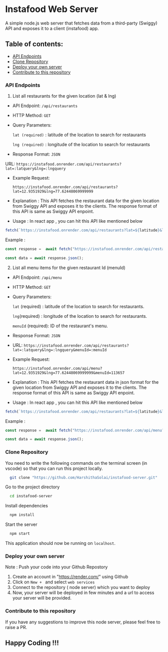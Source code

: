 # Instafood Web Server 
A simple node.js web server that fetches data from a third-party (Swiggy) API and exposes it to a client (instafood) app.

## Table of contents:
- [API Endpoints](#api-endpoints)
- [Clone Repository](#clone-repository)
- [Deploy your own server](#deploy-your-own-server)
- [Contribute to this repository](#contribute-to-this-repository)

### API Endpoints 

1. List all restaurants for the given location (lat & lng)

- API Endpoint: `/api/restaurants`

- HTTP Method:  `GET`

- Query Parameters:

  `lat (required)` : latitude of the location to search for restaurants

  `lng (required)` : longitude of the location to search for restaurants

- Response Format: `JSON`

URL: `https://instafood.onrender.com/api/restaurants?lat=:latquery&lng=:lngquery`

- Example Request:

  `https://instafood.onrender.com/api/restaurants?lat=12.9351929&lng=77.62448069999999`

- Explanation : This API fetches the restaurant data for the given location from Swiggy API and exposes it to the clients. The response format of this API is same as Swiggy API enpoint. 


- Usage : In react app , you can hit this API like mentioned below 

```javascript
fetch(`https://instafood.onrender.com/api/restaurants?lat=${latitude}&lng=${longitude}`)
```

Example :

```javascript
const response =  await fetch("https://instafood.onrender.com/api/restaurants?lat=12.9351929&lng=77.62448069999999")

const data = await response.json();

```


2. List all menu items for the given restaurant Id (menuId)

- API Endpoint: `/api/menu`

- HTTP Method:  `GET`

- Query Parameters:

  `lat` (required) : latitude of the location to search for restaurants.

  `lng`(required) : longitude of the location to search for restaurants.

  `menuId` (required): ID of the restaurant's menu.


- Response Format: `JSON`

- URL: `https://instafood.onrender.com/api/restaurants?lat=:latquery&lng=:lngquery&menuId=:menuId`

- Example Request:

  `https://instafood.onrender.com/api/menu?lat=12.9351929&lng=77.62448069999999&menuId=113657`

- Explanation : This API fetches the restaurant data in json format for the given location from Swiggy API and exposes it to the clients. The response format of this API is same as Swiggy API enpoint. 

- Usage : In react app , you can hit this API like mentioned below 

```javascript
fetch(`https://instafood.onrender.com/api/restaurants?lat=${latitude}&lng=${longitude}&menuId=${menuId}`)
```

Example :

```javascript
const response =  await fetch("https://instafood.onrender.com/api/menu?lat=12.9351929&lng=77.62448069999999&menuId=113657")

const data = await response.json();

```

### Clone Repository
You need to write the following commands on the terminal screen (in vscode) so that you can run this project locally.

```bash
  git clone "https://github.com/HarshithaSolai/instafood-server.git"
```
Go to the project directory

```bash
  cd instafood-server
```
Install dependencies
```bash
  npm install
```
Start the server
```bash
  npm start
```

This application should now be running on `localhost`.

### Deploy your own server

Note : Push your code into your Github Repostory 

1. Create an account in "https://render.com/" using Github
2. Click on `New + ` and select `web services`
3. Connect to the repository ( node server) which you want to deploy 
4. Now, your server will be deployed in few minutes and a url to access your server will be provided.


### Contribute to this repository

If you have any suggestions to improve this node server, please feel free to raise a PR. 


## Happy Coding !!!

